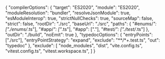 {
	"compilerOptions": {
		"target": "ES2020",
		"module": "ES2020",
		"moduleResolution": "bundler",
		"resolveJsonModule": true,
		"esModuleInterop": true,
		"strictNullChecks": true,
		"sourceMap": false,
		"strict": false,
		"rootDir": "./src",
		"baseUrl": "./src",
		"paths": {
			"#enums/*": ["./enums/*.ts"],
			"#app/*": ["*.ts"],
			"#app": ["."],
			"#test/*": ["./test/*.ts"]
		},
		"outDir": "./build",
		"noEmit": true
	},
	"typedocOptions": {
		"entryPoints": ["./src"],
		"entryPointStrategy": "expand",
		"exclude": "**/*+.test.ts",
		"out": "typedoc"
	},
	"exclude": [
		"node_modules",
		"dist",
		"vite.config.ts",
		"vitest.config.ts",
		"vitest.workspace.ts",
	]
}
